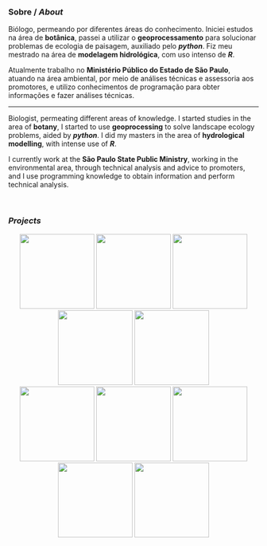 ### Sobre / *About*

Biólogo, permeando por diferentes áreas do conhecimento. Iniciei estudos na área de **botânica**, passei a utilizar o **geoprocessamento** para solucionar problemas de ecologia de paisagem, auxiliado pelo ***python***. Fiz meu mestrado na área de **modelagem hidrológica**, com uso intenso de ***R***.

Atualmente trabalho no **Ministério Público do Estado de São Paulo**, atuando na área ambiental, por meio de análises técnicas e assessoria aos promotores, e utilizo conhecimentos de programação para obter informações e fazer análises técnicas.

-----

Biologist, permeating different areas of knowledge. I started studies in the area of **botany**, I started to use **geoprocessing** to solve landscape ecology problems, aided by ***python***. I did my masters in the area of **hydrological modelling**, with intense use of ***R***.

I currently work at the **São Paulo State Public Ministry**, working in the environmental area, through technical analysis and advice to promoters, and I use programming knowledge to obtain information and perform technical analysis.

<br>

### *Projects*

<div align="center"> 
<a target="_blank" href="https://divisoes.michelmetran.com.br/"><img src="https://avatars.githubusercontent.com/u/87649197" width="150" height="150"/></a> 
<a target="_blank" href="https://opencantareira.michelmetran.com.br/"><img src="https://avatars.githubusercontent.com/u/87655373" width="150" height="150"/></a> 
<a target="_blank" href="https://openfocos.michelmetran.com.br/"><img src="https://avatars.githubusercontent.com/u/87656898" width="150" height="150"/></a> 
<a target="_blank" href="https://gaemapiracicaba.github.io/"><img src="https://avatars.githubusercontent.com/u/87546024" width="150" height="150"/></a> 
<a target="_blank" href="https://open-geodata.github.io/"><img src="https://avatars.githubusercontent.com/u/87656185" width="150" height="150"/></a>
 </div>

<div align="center">
<a target="_blank" href="https://open-dsa.github.io/"><img src="https://avatars.githubusercontent.com/u/88065401" width="150" height="150"/></a> 
<a target="_blank" href="https://traquitanas.github.io/"><img src="https://avatars.githubusercontent.com/u/91645398" width="150" height="150"/></a> 
<a target="_blank" href="https://michelmetran.github.io/"><img src="https://avatars.githubusercontent.com/u/10374538" width="150" height="150"/></a> 
<a target="_blank" href="https://openescola.herokuapp.com/"><img src="https://avatars.githubusercontent.com/u/89882640" width="150" height="150"/></a> 
<a target="_blank" href="https://open-consensus.github.io/"><img src="https://avatars.githubusercontent.com/u/87530621" width="150" height="150"/></a>
</div>

<!--
**michelmetran/michelmetran** is a ✨ _special_ ✨ repository because its `README.md` (this file) appears on your GitHub profile.

https://towardsdatascience.com/build-a-stunning-readme-for-your-github-profile-9b80434fe5d7

Here are some ideas to get you started:

- 🔭 I’m currently working on ...
- 🌱 I’m currently learning ...
- 👯 I’m looking to collaborate on ...
- 🤔 I’m looking for help with ...
- 💬 Ask me about ...
- 📫 How to reach me: ...
- 😄 Pronouns: ...
- ⚡ Fun fact: ...
👋
-->

<!--
<script type="text/javascript" src="https://platform.linkedin.com/badges/js/profile.js" async defer></script>

<div class="LI-profile-badge"  data-version="v1" data-size="medium" data-locale="pt_BR" data-type="horizontal" data-theme="dark" data-vanity="michelmetran"><a class="LI-simple-link" href='https://br.linkedin.com/in/michelmetran?trk=profile-badge'>Michel Metran</a></div>
-->
